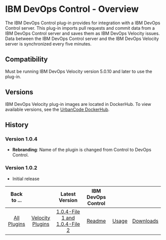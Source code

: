
# IBM DevOps Control - Overview

The IBM DevOps Control plug-in provides for integration with a IBM DevOps Control server. This plug-in imports pull requests and commit data from a IBM DevOps Control server and saves them as IBM DevOps Velocity issues. Data between the IBM DevOps Control server and the IBM DevOps Velocity server is synchronized every five minutes.

## Compatibility

Must be running IBM DevOps Velocity version 5.0.10 and later to use the plug-in.

## Versions

IBM DevOps Velocity plug-in images are located in DockerHub. To view available versions, see the [UrbanCode DockerHub](https://hub.docker.com/r/urbancode/ucv-ext-control/tags).

## History

### Version 1.0.4

* **Rebranding**: Name of the plugin is changed from Control to DevOps Control.

### Version 1.0.2

* Initial release

|Back to ...||Latest Version|IBM DevOps Control |||
| :---: | :---: | :---: | :---: | :---: | :---: |
|[All Plugins](../../index.md)|[Velocity Plugins](../README.md)|[1.0.4-File 1 ](https://raw.githubusercontent.com/UrbanCode/IBM-UCV-PLUGINS/main/files/ucv-ext-control/ucv-ext-control%3A1.0.4.tar.7z.001)[and 1.0.4-File 2](https://raw.githubusercontent.com/UrbanCode/IBM-UCV-PLUGINS/main/files/ucv-ext-control/ucv-ext-control%3A1.0.4.tar.7z.002)|[Readme](README.md)|[Usage](usage.md)|[Downloads](downloads.md)|